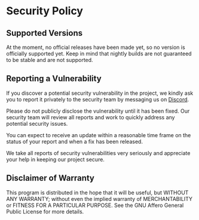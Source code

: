 # Security Policy

## Supported Versions

At the moment, no official releases have been made yet, so no version is officially supported yet.
Keep in mind that nightly builds are not guaranteed to be stable and are not supported.

## Reporting a Vulnerability

If you discover a potential security vulnerability in the project, we kindly ask you to report it privately to the
security team by messaging us on [Discord](https://lyzev.github.io/discord).

Please do not publicly disclose the vulnerability until it has been fixed. Our security team will review all reports and
work to quickly address any potential security issues.

You can expect to receive an update within a reasonable time frame on the status of your report and when a fix has been
released.

We take all reports of security vulnerabilities very seriously and appreciate your help in keeping our project secure.

## Disclaimer of Warranty

This program is distributed in the hope that it will be useful, but WITHOUT ANY WARRANTY; without even the implied warranty of
MERCHANTABILITY or FITNESS FOR A PARTICULAR PURPOSE. See the GNU Affero General Public License for more details.
